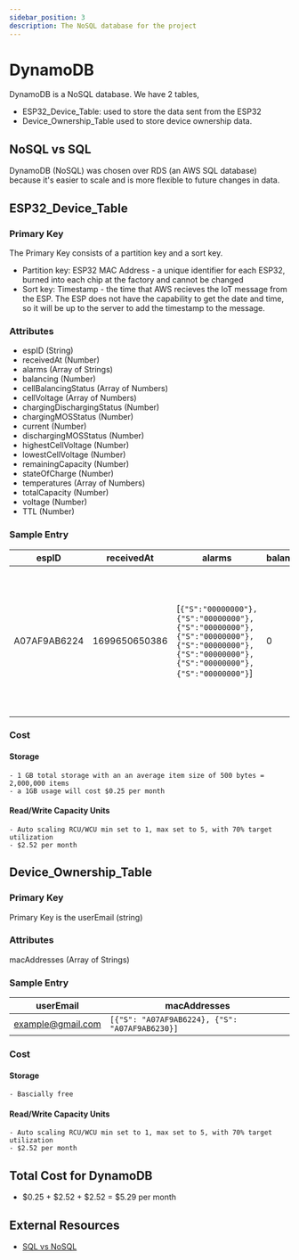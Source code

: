 ```yaml
---
sidebar_position: 3
description: The NoSQL database for the project
---
```


# DynamoDB
DynamoDB is a NoSQL database. We have 2 tables, 
- ESP32_Device_Table: used to store the data sent from the ESP32
- Device_Ownership_Table used to store device ownership data.

## NoSQL vs SQL
DynamoDB (NoSQL) was chosen over RDS (an AWS SQL database) because it's easier to scale and is more flexible to future changes in data.

## ESP32_Device_Table
### Primary Key
The Primary Key consists of a partition key and a sort key. 
- Partition key: ESP32 MAC Address - a unique identifier for each ESP32, burned into each chip at the factory and cannot be changed
- Sort key: Timestamp - the time that AWS recieves the IoT message from the ESP. The ESP does not have the capability to get the date and time, so it will be up to the server to add the timestamp to the message.
### Attributes
- espID (String)
- receivedAt (Number)
- alarms (Array of Strings)
- balancing (Number)
- cellBalancingStatus (Array of Numbers)
- cellVoltage (Array of Numbers)
- chargingDischargingStatus (Number)
- chargingMOSStatus (Number)
- current (Number)
- dischargingMOSStatus (Number)
- highestCellVoltage (Number)
- lowestCellVoltage (Number)
- remainingCapacity (Number)
- stateOfCharge (Number)
- temperatures (Array of Numbers)
- totalCapacity (Number)
- voltage (Number)
- TTL (Number)

### Sample Entry
| espID       | receivedAt    | alarms                                                                                                    | balancingStatus | cellBalancingStatus                                                                                              | cellVoltage                                                                                                                         | chargingDischargingStatus | chargingMOSStatus | current | dischargingMOSStatus | highestCellVoltage | lowestCellVoltage | remainingCapacity | stateOfCharge | temperatures                            | totalCapacity | voltage     | TTL         |
|-------------|---------------|-----------------------------------------------------------------------------------------------------------|-----------------|------------------------------------------------------------------------------------------------------------------|--------------------------------------------------------------------------------------------------------------------------------------|---------------------------|------------------|---------|----------------------|--------------------|-------------------|-------------------|---------------|----------------------------------------|---------------|-------------|-------------|
| A07AF9AB6224| 1699650650386 | [`{"S":"00000000"},{"S":"00000000"},{"S":"00000000"},{"S":"00000000"},{"S":"00000000"},{"S":"00000000"},{"S":"00000000"},{"S":"00000000"}`] | 0               | [`{"N":"0"},{"N":"0"},{"N":"0"},{"N":"0"},{"N":"0"},{"N":"0"},{"N":"0"},{"N":"0"},{"N":"0"},{"N":"0"},{"N":"0"},{"N":"0"},{"N":"0"},{"N":"0"},{"N":"0"},{"N":"0"}`] | [`{"N":"3267"},{"N":"3262"},{"N":"3262"},{"N":"3262"},{"N":"0"},{"N":"0"},{"N":"0"},{"N":"0"},{"N":"0"},{"N":"0"},{"N":"0"},{"N":"0"},{"N":"0"},{"N":"0"},{"N":"0"},{"N":"0"}`] | 2                         | 0                | 0       | 0                    | 3267               | 3262              | 124               | 50            | [`{"N":"26"},{"N":"28"},{"N":"26"},{"N":"25"}`] | 0             | 13          | 1702650650  |

### Cost
#### Storage
    - 1 GB total storage with an an average item size of 500 bytes = 2,000,000 items
    - a 1GB usage will cost $0.25 per month

#### Read/Write Capacity Units
    - Auto scaling RCU/WCU min set to 1, max set to 5, with 70% target utilization
    - $2.52 per month

## Device_Ownership_Table
### Primary Key
Primary Key is the userEmail (string)
### Attributes
macAddresses (Array of Strings)
### Sample Entry

| userEmail | macAddresses |
|-----------|--------------|
| example@gmail.com | `[{"S": "A07AF9AB6224}, {"S": "A07AF9AB6230}]` |

### Cost
#### Storage
    - Bascially free
#### Read/Write Capacity Units
    - Auto scaling RCU/WCU min set to 1, max set to 5, with 70% target utilization
    - $2.52 per month

## Total Cost for DynamoDB
- $0.25 + $2.52 + $2.52 = $5.29 per month

## External Resources
- [SQL vs NoSQL](https://youtu.be/t0GlGbtMTio?si=3a21OF5_oLpPnj_I)

